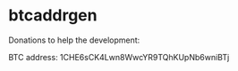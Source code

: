 btcaddrgen
==========

Donations to help the development:

BTC address: 1CHE6sCK4Lwn8WwcYR9TQhKUpNb6wniBTj
